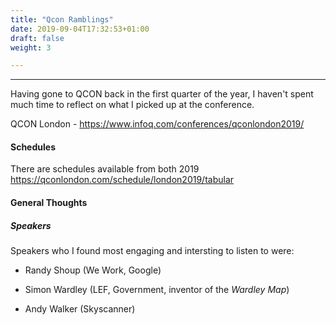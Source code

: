 ```yaml
---
title: "Qcon Ramblings"
date: 2019-09-04T17:32:53+01:00
draft: false
weight: 3

---
```


---

Having gone to QCON back in the first quarter of the year, I haven't spent much time to reflect on what I picked up at the conference.

QCON London - https://www.infoq.com/conferences/qconlondon2019/

#### Schedules

There are schedules available from both 2019
https://qconlondon.com/schedule/london2019/tabular

#### General Thoughts

##### Speakers

Speakers who I found most engaging and intersting to listen to were:

* Randy Shoup (We Work, Google)

* Simon Wardley (LEF, Government, inventor of the _Wardley Map_)

* Andy Walker (Skyscanner)
